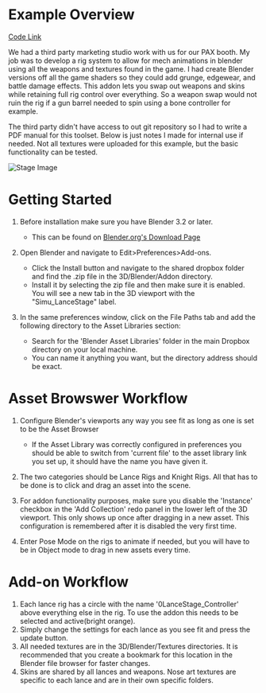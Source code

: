 # Example Overview
[Code Link](https://github.com/JMTechArt/Pipeline-Examples/tree/main/Blender/addons/Simu_LanceStage)

We had a third party marketing studio work with us for our PAX booth. My job was to develop a rig system to allow for mech animations in blender using all the weapons and textures found in the game. I had create Blender versions off all the game shaders so they could add grunge, edgewear, and battle damage effects. This addon lets you swap out weapons and skins while retaining full rig control over everything. So a weapon swap would not ruin the rig if a gun barrel needed to spin using a bone controller for example. 

The third party didn't have access to out git repository so I had to write a PDF manual for this toolset. Below is just notes I made for internal use if needed. Not all textures were uploaded for this example, but the basic functionality can be tested.

![Stage Image](./IMGs/Stage.gif) 

# Getting Started

1. Before installation make sure you have Blender 3.2 or later.
    - This can be found on [Blender.org's Download Page](https://www.blender.org/download/)

2. Open Blender and navigate to Edit>Preferences>Add-ons.
    - Click the Install button and navigate to the shared dropbox folder and find the .zip file in the 3D/Blender/Addon directory.
    - Install it by selecting the zip file and then make sure it is enabled. You will see a new tab in the 3D viewport with the "Simu_LanceStage" label.

3. In the same preferences window, click on the File Paths tab and add the following directory to the Asset Libraries section:
    - Search for the 'Blender Asset Libraries' folder in the main Dropbox directory on your local machine.
    - You can name it anything you want, but the directory address should be exact.

# Asset Browswer Workflow

1. Configure Blender's viewports any way you see fit as long as one is set to be the Asset Browser
    - If the Asset Library was correctly configured in preferences you should be able to switch from 'current file' to the asset library link you set up, it should have the name you have given it.

2. The two categories should be Lance Rigs and Knight Rigs. All that has to be done is to click and drag an asset into the scene.
3. For addon functionality purposes, make sure you disable the 'Instance' checkbox in the 'Add Collection' redo panel in the lower left of the 3D viewport. This only shows up once after dragging in a new asset. This configuration is remembered after it is disabled the very first time.
4. Enter Pose Mode on the rigs to animate if needed, but you will have to be in Object mode to drag in new assets every time.

# Add-on Workflow

1. Each lance rig has a circle with the name '0LanceStage_Controller' above everything else in the rig. To use the addon this needs to be selected and active(bright orange).
2. Simply change the settings for each lance as you see fit and press the update button. 
3. All needed textures are in the 3D/Blender/Textures directories. It is recommended that you create a bookmark for this location in the Blender file browser for faster changes. 
4. Skins are shared by all lances and weapons. Nose art textures are specific to each lance and are in their own specific folders.





